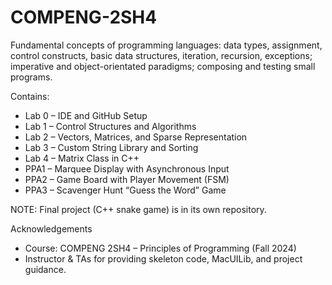 # COMPENG-2SH4
Fundamental concepts of programming languages: data types, assignment, control constructs, basic data structures, iteration, recursion, exceptions; imperative and object-orientated paradigms; composing and testing small programs.

Contains: 
- Lab 0 – IDE and GitHub Setup
- Lab 1 – Control Structures and Algorithms
- Lab 2 – Vectors, Matrices, and Sparse Representation
- Lab 3 – Custom String Library and Sorting
- Lab 4 – Matrix Class in C++
- PPA1 – Marquee Display with Asynchronous Input
- PPA2 – Game Board with Player Movement (FSM)
- PPA3 – Scavenger Hunt “Guess the Word” Game

NOTE: Final project (C++ snake game) is in its own repository.

Acknowledgements
- Course: COMPENG 2SH4 – Principles of Programming (Fall 2024)
- Instructor & TAs for providing skeleton code, MacUILib, and project guidance.
